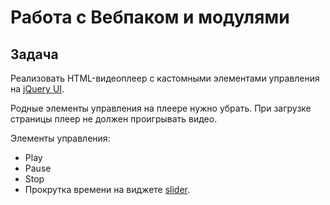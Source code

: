 # Работа с Вебпаком и модулями
## Задача
Реализовать HTML-видеоплеер с кастомными элементами управления на [jQuery UI](http://jqueryui.com/).

Родные элементы управления на плеере нужно убрать. При загрузке страницы плеер не должен проигрывать видео.

Элементы управления:
* Play
* Pause
* Stop
* Прокрутка времени на виджете [slider](http://jqueryui.com/slider/).

